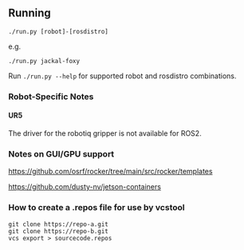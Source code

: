 
## Running

```
./run.py [robot]-[rosdistro]
```

e.g.
```
./run.py jackal-foxy
```

Run `./run.py --help` for supported robot and rosdistro combinations.

### Robot-Specific Notes

#### UR5

The driver for the robotiq gripper is not available for ROS2.

### Notes on GUI/GPU support

https://github.com/osrf/rocker/tree/main/src/rocker/templates

https://github.com/dusty-nv/jetson-containers

### How to create a .repos file for use by vcstool

```
git clone https://repo-a.git
git clone https://repo-b.git
vcs export > sourcecode.repos
```
